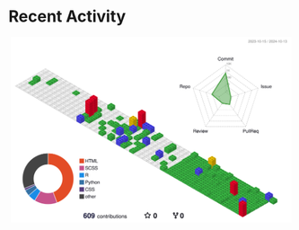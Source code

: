 # Recent Activity

<!-- Summary card -->
<a href="https://github.com/nitai-satapathy/nitai-satapathy/blob/master/METRICS.md">
  <img
    align="right"
    width="500"
    alt="Profile data, generated with yoshi389111/github-profile-3d-contrib"
    src="https://raw.githubusercontent.com/nitai-satapathy/nitai-satapathy/master/profile-3d-contrib/profile-gitblock.svg"
  />
</a>

<!--START_SECTION:activity-->

<!--END_SECTION:activity-->
